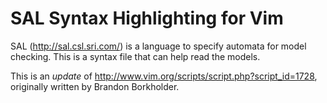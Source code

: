 SAL Syntax Highlighting for Vim
=

SAL (http://sal.csl.sri.com/) is a language to specify automata for model
checking.  This is a syntax file that can help read the models.

This is an *update* of http://www.vim.org/scripts/script.php?script_id=1728,
originally written by Brandon Borkholder.

